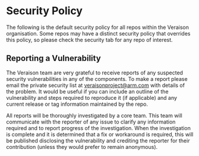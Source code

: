 # Security Policy
The following is the default security policy for all repos within the Veraison organisation.
Some repos may have a distinct security policy that overrides this policy, so please check the security tab for any repo of interest.

## Reporting a Vulnerability
The Veraison team are very grateful to receive reports of any suspected security vulnerabilities in any of the components. 
To make a report please email the private security list at veraisonproject@arm.com with details of the problem.
It would be useful if you can include an outline of the vulnerability and steps required to reproduce it (if applicable) and any current release or tag information maintained by the repo.

All reports will be thoroughly investigated by a core team. This team will communicate with the reporter of any issue to clarify any information required and to report progress of the investigation. When the investigation is complete and it is determined that a fix or workaround is required, this will be published disclosing the vulnerability and crediting the reporter for their contribution (unless they would prefer to remain anonymous).
